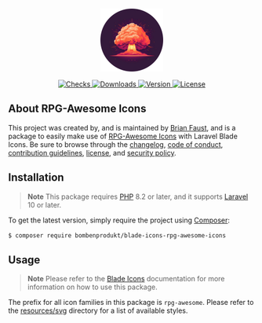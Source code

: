 <p align="center">
    <a href="https://bombenprodukt.com" target="_blank">
        <img src="https://raw.githubusercontent.com/BombenProdukt/assets/main/logo-text.svg" width="128" alt="BombenProdukt Logo" />
    </a>
</p>

<p align="center">
    <a href="https://github.com/faustbrian/blade-icons-rpg-awesome-icons/actions">
        <img src="https://badge.sh/github/check-runs/BombenProdukt/blade-icons-rpg-awesome-icons" alt="Checks" />
    </a>
    <a href="https://packagist.org/packages/bombenprodukt/blade-icons-rpg-awesome-icons">
        <img src="https://badge.sh/packagist/downloads/BombenProdukt/blade-icons-rpg-awesome-icons" alt="Downloads" />
    </a>
    <a href="https://packagist.org/packages/bombenprodukt/blade-icons-rpg-awesome-icons">
        <img src="https://badge.sh/packagist/version/BombenProdukt/blade-icons-rpg-awesome-icons" alt="Version" />
    </a>
    <a href="https://packagist.org/packages/bombenprodukt/blade-icons-rpg-awesome-icons">
        <img src="https://badge.sh/packagist/license/BombenProdukt/blade-icons-rpg-awesome-icons" alt="License" />
    </a>
</p>

## About RPG-Awesome Icons

This project was created by, and is maintained by [Brian Faust](https://github.com/faustbrian), and is a package to easily make use of [RPG-Awesome Icons](https://github.com/nagoshiashumari/rpg-awesome-raw/) with Laravel Blade Icons. Be sure to browse through the [changelog](CHANGELOG.md), [code of conduct](.github/CODE_OF_CONDUCT.md), [contribution guidelines](.github/CONTRIBUTING.md), [license](LICENSE), and [security policy](.github/SECURITY.md).

## Installation

> **Note**
> This package requires [PHP](https://www.php.net/) 8.2 or later, and it supports [Laravel](https://laravel.com/) 10 or later.

To get the latest version, simply require the project using [Composer](https://getcomposer.org/):

```bash
$ composer require bombenprodukt/blade-icons-rpg-awesome-icons
```

## Usage

> **Note**
> Please refer to the [Blade Icons](https://github.com/faustbrian/blade-icons) documentation for more information on how to use this package.

The prefix for all icon families in this package is `rpg-awesome`. Please refer to the [resources/svg](/resources/svg) directory for a list of available styles.
